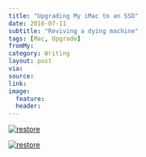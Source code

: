 ```yaml
---
title: "Upgrading My iMac to an SSD"
date: 2016-07-11
subtitle: "Reviving a dying machine"
tags: [Mac, Upgrade]
fromMy: 
category: Writing
layout: post
via: 
source: 
link: 
image:
  feature:
  header:
---
```



<a href="https://s3-us-west-2.amazonaws.com/www.jimmylittle.com/post-images/imacUpgrade/restore.jpeg" class="image-popup" rel="restore">![restore](https://s3-us-west-2.amazonaws.com/www.jimmylittle.com/post-images/imacUpgrade/restore_500.jpeg)


<a href="https://s3-us-west-2.amazonaws.com/www.jimmylittle.com/post-images/imacUpgrade/restore.jpeg" rel="restore">![restore](https://s3-us-west-2.amazonaws.com/www.jimmylittle.com/post-images/imacUpgrade/restore_500.jpeg)



[1]: https://s3-us-west-2.amazonaws.com/www.jimmylittle.com/post-images/iMacUpgrade/Longtime.jpeg
[2]: https://s3-us-west-2.amazonaws.com/www.jimmylittle.com/post-images/iMacUpgrade/Before.jpeg
[3]: https://s3-us-west-2.amazonaws.com/www.jimmylittle.com/post-images/iMacUpgrade/Dismantled.jpeg
[4]: https://s3-us-west-2.amazonaws.com/www.jimmylittle.com/post-images/iMacUpgrade/Thegoods.jpeg
[5]: https://s3-us-west-2.amazonaws.com/www.jimmylittle.com/post-images/iMacUpgrade/Thegoods.jpeg